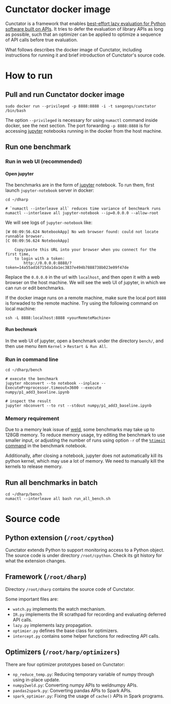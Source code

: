 # Cunctator docker image

Cunctator is a framework that enables [best-effort lazy evaluation for Python software built on APIs](https://doi.org/10.4230/LIPIcs.ECOOP.2021.15). It tries to defer the evaluation of library APIs as long as possible, such that an optimizer can be applied to optimize a sequence of API calls before true evaluation.

What follows describes the docker image of Cunctator, including instructions for running it and brief introduction of Cunctator's source code.

# How to run

## Pull and run Cunctator docker image
```
sudo docker run --privileged -p 8888:8888 -i -t sangongs/cunctator /bin/bash
```

The option `--privileged` is necessary for using `numactl` command inside docker, see the next section. The port forwarding `-p 8888:8888` is for accessing [jupyter](https://jupyter.org/) notebooks running in the docker from the host machine.

## Run one benchmark

### Run in web UI (recommended)

#### Open jupyter
The benchmarks are in the form of [jupyter](https://jupyter.org/) notebook. To run them, first launch `jupyter-notebook` server in docker:
```
cd ~/dharp

# `numactl --interleave all` reduces time variance of benchmark runs
numactl --interleave all jupyter-notebook --ip=0.0.0.0 --allow-root
```
We will see logs of `jupyter-notebook` like:
```
[W 08:09:56.624 NotebookApp] No web browser found: could not locate runnable browser.
[C 08:09:56.624 NotebookApp] 
    
    Copy/paste this URL into your browser when you connect for the first time,
    to login with a token:
        http://0.0.0.0:8888/?token=14a55ad16715da1da1ec3837e494b7888738b023e09f47de
```

Replace the `0.0.0.0` in the url with `localhost`, and then open it with a web browser on the host machine. We will see the web UI of jupyter, in which we can run or edit benchmarks.

If the docker image runs on a remote machine, make sure the local port `8888` is forwaded to the remote machine. Try using the following command on local machine:
```
ssh -L 8888:localhost:8888 <yourRemoteMachine>
```

#### Run bechmark

In the web UI of jupyter, open a benchmark under the directory `bench/`, and then use menu item `Kernel` > `Restart & Run All`.

### Run in command line
```
cd ~/dharp/bench

# execute the benchmark
jupyter nbconvert --to notebook --inplace --ExecutePreprocessor.timeout=3600 --execute numpy/p1_add3_baseline.ipynb

# inspect the result
jupyter nbconvert --to rst --stdout numpy/p1_add3_baseline.ipynb
```

### Memory requirement

Due to a memory leak issue of [weld](https://github.com/weld-project/weld), some benchmarks may take up to 128GB memory. To reduce memory usage, try editing the benchmark to use smaller input, or adjusting the number of runs using option `-r` of the [`%timeit` command](https://ipython.readthedocs.io/en/stable/interactive/magics.html#magic-timeit) in the benchmark notebook.

Additionally, after closing a notebook, jupyter does not automatically kill its python kernel, which may use a lot of memory. We need to manually kill the kernels to release memory.

## Run all benchmarks in batch
```
cd ~/dharp/bench
numactl --interleave all bash run_all_bench.sh
```

# Source code

## Python extension (`/root/cpython`)
Cunctator extends Python to support monitoring access to a Python object. The source code is under directory `/root/cpython`. Check its git history for what the extension changes.

## Framework (`/root/dharp`)

Directory `/root/dharp` contains the source code of Cunctator. 

Some important files are:
* `watch.py` implements the watch mechanism.
* `IR.py` implements the IR scrathpad for recording and evaluating deferred API calls.
* `lazy.py` implements lazy propagation.
* `optimier.py` defines the base class for optimizers.
* `intercept.py` contains some helper functions for redirecting API calls.

## Optimizers (`/root/harp/optimizers`)

There are four optimizer prototypes based on Cunctator:
* `np_reduce_temp.py`: Reducing temporary variable of numpy through using in-place update.
* `numpy2weld.py`: Converting numpy APIs to weldnumpy APIs.
* `pandas2spark.py`: Converting pandas APIs to Spark APIs.
* `spark_optimier.py`: Fixing the usage of `cache()` APIs in Spark programs.
